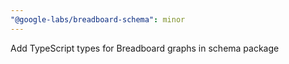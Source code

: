 ```yaml
---
"@google-labs/breadboard-schema": minor
---
```


Add TypeScript types for Breadboard graphs in schema package
